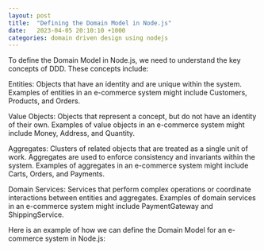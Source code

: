 ```yaml
---
layout: post
title:  "Defining the Domain Model in Node.js"
date:   2023-04-05 20:10:10 +1000
categories: domain driven design using nodejs
---
```


To define the Domain Model in Node.js, we need to understand the key concepts of DDD. These concepts include:

Entities: Objects that have an identity and are unique within the system. Examples of entities in an e-commerce system might include Customers, Products, and Orders.

Value Objects: Objects that represent a concept, but do not have an identity of their own. Examples of value objects in an e-commerce system might include Money, Address, and Quantity.

Aggregates: Clusters of related objects that are treated as a single unit of work. Aggregates are used to enforce consistency and invariants within the system. Examples of aggregates in an e-commerce system might include Carts, Orders, and Payments.

Domain Services: Services that perform complex operations or coordinate interactions between entities and aggregates. Examples of domain services in an e-commerce system might include PaymentGateway and ShippingService.

Here is an example of how we can define the Domain Model for an e-commerce system in Node.js:
